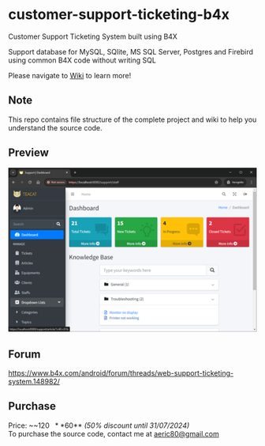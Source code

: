 # customer-support-ticketing-b4x
Customer Support Ticketing System built using B4X

Support database for MySQL, SQlite, MS SQL Server, Postgres and Firebird using common B4X code without writing SQL

Please navigate to [Wiki](https://github.com/pyhoon/customer-support-ticketing-b4x/wiki) to learn more!

## Note
This repo contains file structure of the complete project and wiki to help you understand the source code.

## Preview
<img src="https://github.com/pyhoon/customer-support-ticketing-b4x/raw/main/preview.png" title="Dashboard" />

## Forum
https://www.b4x.com/android/forum/threads/web-support-ticketing-system.148982/

## Purchase
Price: ~~$120~~ **$60** *(50% discount until 31/07/2024)* \
To purchase the source code, contact me at aeric80@gmail.com
